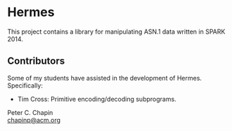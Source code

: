 
Hermes
======

This project contains a library for manipulating ASN.1 data written in SPARK 2014.

Contributors
------------

Some of my students have assisted in the development of Hermes. Specifically:

+ Tim Cross: Primitive encoding/decoding subprograms.

Peter C. Chapin  
chapinp@acm.org
